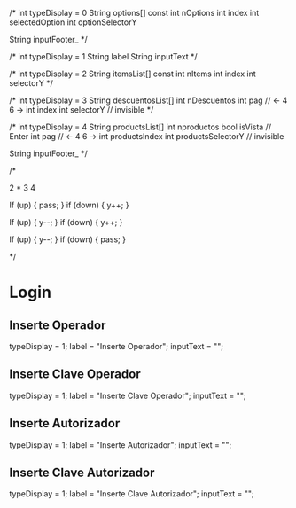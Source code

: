 
/*
int typeDisplay = 0
String options[]
const int nOptions
int index
int selectedOption
int optionSelectorY

String inputFooter_
*/

/*
int typeDisplay = 1
String label
String inputText
*/

/*
int typeDisplay = 2
String itemsList[]
const int nItems
int index
int selectorY
*/

/*
int typeDisplay = 3
String descuentosList[]
int nDescuentos
int pag                   // <- 4   6 ->
int index
int selectorY               // invisible
*/

/*
int typeDisplay = 4
String productsList[]
int nproductos
bool isVista              // Enter
int pag                   // <- 4   6 ->
int productsIndex
int productsSelectorY       // invisible

String inputFooter_
*/

/*

2 *
3 
4 

If (up) {
  pass;
}
if (down) {
  y++;
}

If (up) {
  y--;
}
if (down) {
  y++;
}

If (up) {
  y--;
}
if (down) {
  pass;
}

*/

# Login

## Inserte Operador

typeDisplay = 1;
label = "Inserte Operador";
inputText = "";

## Inserte Clave Operador

typeDisplay = 1;
label = "Inserte Clave Operador";
inputText = "";

## Inserte Autorizador

typeDisplay = 1;
label = "Inserte Autorizador";
inputText = "";

## Inserte Clave Autorizador

typeDisplay = 1;
label = "Inserte Clave Autorizador";
inputText = "";
